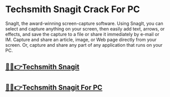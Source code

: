 # Techsmith Snagit Crack For PC 


SnagIt, the award-winning screen-capture software. Using SnagIt, you can select and capture anything on your screen, then easily add text, arrows, or effects, and save the capture to a file or share it immediately by e-mail or IM. Capture and share an article, image, or Web page directly from your screen. Or, capture and share any part of any application that runs on your PC.


## [🎉🚀👉Techsmith Snagit](https://fullsetup.pro/dl/)


## [🎉🚀👉Techsmith Snagit For PC](https://fullsetup.pro/dl/)
